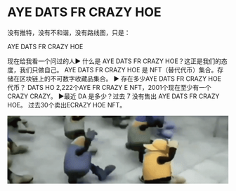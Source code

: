 # AYE DATS FR CRAZY HOE

没有推特，没有不和谐，没有路线图，只是：

AYE DATS FR CRAZY HOE

现在给我看一个问过的人▶ 什么是 AYE DATS FR CRAZY HOE？这正是我们的态度，我们只做自己。
AYE DATS FR CRAZY HOE 是 NFT（替代代币）集合。存储在区块链上的不可数字收藏品集合。
▶ 存在多少AYE DATS FR CRAZY HOE 代币？
DATS HO 2,222个AYE FR CRAZY E NFT，2001个现在至少有一个CRAZY CRAZY。
▶最近 DA 是多少？过去 7 没有售出 AYE DATS FR CRAZY HOE。
过去30个卖出ECRAZY HOE NFT。

![nft_20220825132119](微信截图_20220825132119.png)
